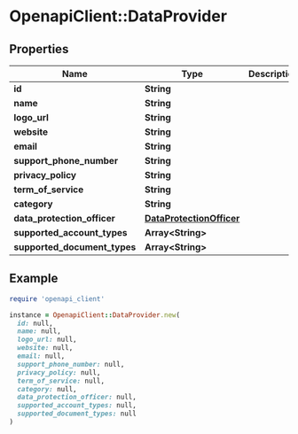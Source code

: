 # OpenapiClient::DataProvider

## Properties

| Name | Type | Description | Notes |
| ---- | ---- | ----------- | ----- |
| **id** | **String** |  | [optional] |
| **name** | **String** |  | [optional] |
| **logo_url** | **String** |  | [optional] |
| **website** | **String** |  | [optional] |
| **email** | **String** |  | [optional] |
| **support_phone_number** | **String** |  | [optional] |
| **privacy_policy** | **String** |  | [optional] |
| **term_of_service** | **String** |  | [optional] |
| **category** | **String** |  | [optional] |
| **data_protection_officer** | [**DataProtectionOfficer**](DataProtectionOfficer.md) |  | [optional] |
| **supported_account_types** | **Array&lt;String&gt;** |  | [optional] |
| **supported_document_types** | **Array&lt;String&gt;** |  | [optional] |

## Example

```ruby
require 'openapi_client'

instance = OpenapiClient::DataProvider.new(
  id: null,
  name: null,
  logo_url: null,
  website: null,
  email: null,
  support_phone_number: null,
  privacy_policy: null,
  term_of_service: null,
  category: null,
  data_protection_officer: null,
  supported_account_types: null,
  supported_document_types: null
)
```

